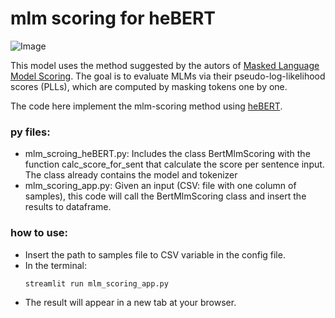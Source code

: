 # mlm scoring for heBERT

![Image](https://imgur.com/ed2rnzMP)

This model uses the method suggested by the autors of [Masked Language Model Scoring]. 
The goal is to evaluate MLMs via their pseudo-log-likelihood scores (PLLs), which are computed by masking tokens one by one.


The code here implement the mlm-scoring method using [heBERT]. 

### py files:
- mlm_scroing_heBERT.py: Includes the class BertMlmScoring with the function calc_score_for_sent that calculate the score per sentence input. The class already contains the model and tokenizer
- mlm_scoring_app.py: Given an input (CSV: file with one column of samples), this code will call the BertMlmScoring class and insert the results to dataframe. 

### how to use:
- Insert the path to samples file to CSV variable in the config file.
- In the terminal: 
    ```
    streamlit run mlm_scoring_app.py
    ```
- The result will appear in a new tab at your browser.


[//]: # (These are reference links used in the body of this note and get stripped out when the markdown processor does its job. There is no need to format nicely because it shouldn't be seen. Thanks SO - http://stackoverflow.com/questions/4823468/store-comments-in-markdown-syntax)

[Masked Language Model Scoring]: <https://www.aclweb.org/anthology/2020.acl-main.240.pdf>
[heBERT]: <https://huggingface.co/avichr/heBERT>










